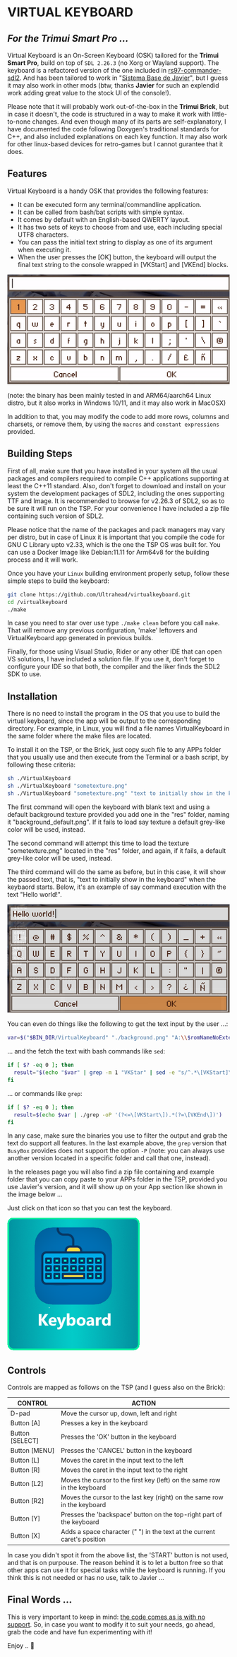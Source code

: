 # VIRTUAL KEYBOARD
## _For the Trimui Smart Pro ..._

Virtual Keyboard is an On-Screen Keyboard (OSK) tailored for the __Trimui Smart Pro__, build on top of ```SDL 2.26.3``` (no Xorg or Wayland support). The keyboard is a refactored version of the one included in  [rs97-commander-sdl2](https://github.com/zfteam/rs97-commander-sdl2). And has been tailored to work in "[Sistema Base de Javier](https://web.telegram.org/a/#-1002392206061_143)", but I guess it may also work in other mods (btw, thanks __Javier__ for such an explendid work adding great value to the stock UI of the console!).

Please note that it will probably work out-of-the-box in the __Trimui Brick__, but in case it doesn't, the code is structured in a way to make it work with little-to-none changes. And even though many of its parts are self-explanatory, I have documented the code following Doxygen's traditional standards for C++, and also included explanations on each key function. It may also work for other linux-based devices for retro-games but I cannot gurantee that it does.

## Features

Virtual Keyboard is a handy OSK that provides the following features:

- It can be executed form any terminal/commandline application.
- It can be called from bash/bat scripts with simple syntax. 
- It comes by default with an English-based QWERTY layout.
- It has two sets of keys to choose from and use, each including special UTF8 characters.
- You can pass the initial text string to display as one of its argument when executing it.
- When the user presses the [OK] button, the keyboard will output the final text string to the console wrapped in [VKStart] and [VKEnd] blocks.

![](https://github.com/Ultrahead/virtualkeyboard/blob/main/screenshots/gif_virtualkeyboard.gif)

(note: the binary has been mainly tested in and ARM64/aarch64 Linux distro, but it also works in Windows 10/11, and it may also work in MacOSX)

In addition to that, you may modify the code to add more rows, columns and charsets, or remove them, by using the ```macros``` and ```constant expressions``` provided.

## Building Steps

First of all, make sure that you have installed in your system all the usual packages and compilers required to compile C++ applications supporting at least the C++11 standard. Also, don't forget to download and install on your system the development packages of SDL2, including the ones supporting TTF and Image. It is recommended to browse for v2.26.3 of SDL2, so as to be sure it will run on the TSP. For your convenience I have included a zip file containing such version of SDL2. 

Please notice that the name of the packages and pack managers may vary per distro, but in case of Linux it is important that you compile the code for GNU C Library upto v2.33, which is the one the TSP OS was built for. You can use a Docker Image like Debian:11.11 for Arm64v8 for the building process and it will work.

Once you have your ```Linux``` building environment properly setup, follow these simple steps to build the keyboard:

```sh
git clone https://github.com/Ultrahead/virtualkeyboard.git
cd /virtualkeyboard
./make
```

In case you need to star over use type ```./make clean``` before you call ```make```. That will remove any previous configuration, 'make' leftovers and VirtualKeyboard app generated in previous builds. 

Finally, for those using Visual Studio, Rider or any other IDE that can open VS solutions, I have included a solution file. If you use it, don't forget to configure your IDE so that both, the compiler and the liker finds the SDL2 SDK to use.

## Installation

There is no need to install the program in the OS that you use to build the virtual keyboard, since the app will be output to the corresponding directory. For example, in Linux, you will find a file names VirtualKeyboard in the same folder where the make files are located.

To install it on the TSP, or the Brick, just copy such file to any APPs folder that you usually use and then execute from the Terminal or a bash script, by following these criteria: 

```sh
sh ./VirtualKeyboard
sh ./VirtualKeyboard "sometexture.png"
sh ./VirtualKeyboard "sometexture.png" "text to initially show in the keyboard"
```

The first command will open the keyboard with blank text and using a default background texture provided you add one in the "res" folder, naming it "background_default.png". If it fails to load say texture a default grey-like color will be used, instead.

The second command will attempt this time to load the texture "sometexture.png" located in the "res" folder, and again, if it fails, a default grey-like color will be used, instead.

The third command will do the same as before, but in this case, it will show the passed text, that is, "text to initially show in the keyboard" when the keybaord starts. Below, it's an example of say command execution with the text "Hello world!".

![](https://github.com/Ultrahead/virtualkeyboard/blob/main/screenshots/img_helloworld.png)

You can even do things like the following to get the text input by the user ...:

```sh
var=$("$BIN_DIR/VirtualKeyboard" "./background.png" "A:\\$romNameNoExtension.PRG")
```

... and the fetch the text with bash commands like ```sed```:

```sh
if [ $? -eq 0 ]; then
  result="$(echo "$var" | grep -m 1 "VKStar" | sed -e "s/^.*\[VKStart]\([^\"]*\)\[VKEnd].*$/\1/i")"
fi
```

... or commands like ```grep```:

```sh
if [ $? -eq 0 ]; then
  result=$(echo $var | ./grep -oP '(?<=\[VKStart\]).*(?=\[VKEnd\])')
fi
```

In any case, make sure the binaries you use to filter the output and grab the text do support all features. In the last example above, the ```grep``` version that ```BusyBox``` provides does not support the option ```-P``` (note: you can always use another version located in a specific folder and call that one, instead).

In the releases page you will also find a zip file containing and example folder that you can copy paste to your APPs folder in the TSP, provided you use Javier's version, and it will show up on your App section like shown in the image below ...

Just click on that icon so that you can test the keyboard.

![](https://github.com/Ultrahead/virtualkeyboard/blob/main/screenshots/img_icon.png)

## Controls

Controls are mapped as follows on the TSP (and I guess also on the Brick):

|CONTROL|ACTION|
|-----|----------------|
|D-pad| Move the cursor up, down, left and right|
|Button [A]| Presses a key in the keyboard |
|Button [SELECT]| Presses the 'OK' button in the keyboard |
|Button [MENU]| Presses the 'CANCEL' button in the keyboard |
|Button [L]| Moves the caret in the input text to the left |
|Button [R]| Moves the caret in the input text to the right |
|Button [L2]| Moves the cursor to the first key (left) on the same row in the keyboard |
|Button [R2]| Moves the cursor to the last key (right) on the same row in the keyboard |
|Button [Y]| Presses the 'backspace' button on the top-right part of the keyboard |
|Button [X]| Adds a space character (" ") in the text at the current caret's position |

In case you didn't spot it from the above list, the 'START' button is not used, and that is on purpouse. The reason behind it is to let a button free so that other apps can use it for special tasks while the keyboard is running. If you think this is not needed or has no use, talk to Javier ... 

## Final Words ...

This is very important to keep in mind: <ins>the code comes as is with no support</ins>. So, in case you want to modify it to suit your needs, go ahead, grab the code and have fun experimenting with it!

Enjoy .. 🍻
